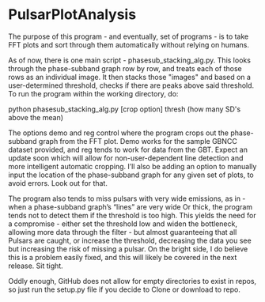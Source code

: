 # PulsarPlotAnalysis

The purpose of this program - and eventually, set of programs - is to take FFT plots and sort through them automatically
without relying on humans. 

As of now, there is one main script - phasesub_stacking_alg.py. This looks through the phase-subband graph row by row, and
treats each of those rows as an individual image. It then stacks those "images" and based on a user-determined threshold,
checks if there are peaks above said threshold. To run the program within the working directory, do:

python phasesub_stacking_alg.py [crop option] thresh (how many SD's above the mean)

The options demo and reg control where the program crops out the phase-subband graph from the FFT plot. Demo works for
the sample GBNCC dataset provided, and reg tends to work for data from the GBT. Expect an update soon which will allow for
non-user-dependent line detection and more intelligent automatic cropping. I’ll also be adding an option to manually input
the location of the phase-subband graph for any given set of plots, to avoid errors. Look out for that.

The program also tends to miss pulsars with very wide emissions, as in - when a phase-subband graph’s “lines” are very wide
Or thick, the program tends not to detect them if the threshold is too high. This yields the need for a compromise - either
set the threshold low and widen the bottleneck, allowing more data through the filter - but almost guaranteeing that all 
Pulsars are caught, or increase the threshold, decreasing the data you see but increasing the risk of missing a pulsar. 
On the bright side, I do believe this is a problem easily fixed, and this will likely be covered in the next release. Sit
tight.

Oddly enough, GitHub does not allow for empty directories to exist in repos, so just run the setup.py file if you decide to
Clone or download to repo.